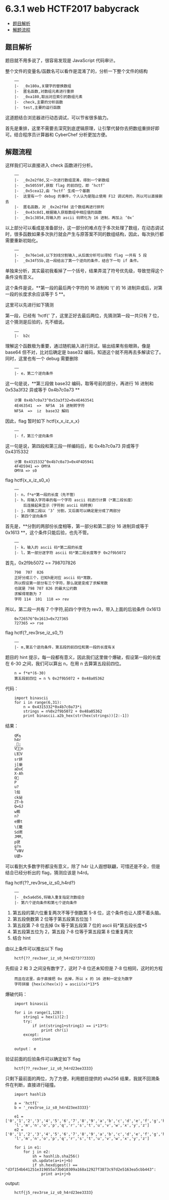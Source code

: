 # 6.3.1 web HCTF2017 babycrack

- [题目解析](#题目解析)
- [解题流程](#解题流程)


## 题目解析

题目就不用多说了，很容易发现是 JavaScript 代码审计。

整个文件的变量名/函数名可以看作是混淆了的，分析一下整个文件的结构

```
    ——
	|-  _0x180a,关键字的替换数组
	|-  匿名函数,对数组元素进行重排
	|-  _0xa180,取出对应索引的数组元素
	|-  check,主要的分析函数
	|-  test,主要的运行函数
```

这道题结合浏览器进行动态调试，可以节省很多脑力。

首先是重排，这里不需要去深究到底逻辑原理，让引擎代替你去把数组重排好即可。结合程序员计算器和 CyberChef 分析更加方便。

## 解题流程

这样我们可以直接进入 check 函数进行分析。



```
	——
	|-  _0x2e2f8d,又一次进行数组混淆，得到一个新数组
	|-  _0x50559f,获取 flag 的前四位，即 ‘hctf’
	|-  _0x5cea12,由 ‘hctf’ 生成一个基数
	|-  这里有一个 debug 的事件，个人认为是阻止使用 F12 调试用的，所以可以直接删去
	|-  匿名函数，对 _0x2e2f8d 这个数组再进行排列
	|-  _0x43c8d1,根据输入获取数组中相应值的函数
	|-  _0x1c3854,将输入的 ascii 码转化为 16 进制，再加上 ‘0x’
```

以上部分可以看成是准备部分，这一部分的难点在于多次处理了数组，在动态调试时，很多函数如果多次执行就会产生与原答案不同的数组结构，因此，每次执行都需要重新初始化。

```
	——
	|-  _0x76e1e8,以下划线分割输入,从后面分析可以得知 flag 一共有 5 段
	|-  _0x34f55b,这一段给出了第一个逆向的条件，结合下一句 if 条件。
```

单独来分析，其实最初我看掉了一个括号，结果弄混了符号优先级，导致觉得这个条件没有意义。

这个条件是说，**第一段的最后两个字符的 16 进制和 ‘{’ 的 16 进制异或后，对第一段的长度求余应该等于 5 **。

这里可以先进行如下猜测

第一段，已经有 ‘hctf{’ 了，这里正好去最后两位，先猜测第一段一共只有 7 位，这个猜测是后验的，先不细说。

```	
	——
	|-  b2c
```

理解这个函数极为重要，通过随机输入进行测试，输出结果有些眼熟，像是 base64 但不对，比对后确定是 base32 编码，知道这个就不用再去多解读它了。同时，这里也有一个 debug 需要删除

```	
	——
	|- e，第二个逆向条件
```


这一句是说，**第三段做 base32 编码，取等号前的部分，再进行 16 进制和 0x53a3f32 异或等于 0x4b7c0a73 **

```
	计算 0x4b7c0a73^0x53a3f32=0x‭4E463541‬
	‭4E463541  =>  NF5A  16 进制转字符
	NF5A  =>  iz  base32 解码
```

因此，flag 暂时如下 hctf{x\_x\_iz\_x\_x}

```
	——
	|- f，第三个逆向条件
```

这一句是说，第四段和第三段一样编码后，和 0x4b7c0a73 异或等于 0x4315332

```
	计算 0x4315332^0x4b7c0a73=0x‭4F4D5941
	4F4D5941 => OMYA
	OMYA => s0
```

flag hctf{x\_x\_iz\_s0\_x}

```
	——
	|- n，f*e*第一段的长度（先不管）
	|- h，将输入字符串的每一个字符 ascii 码进行计算（*第二段长度）
		后连接起来显示（字符到 ascii 码转换）
	|- j，将第二段以 ‘3’ 分割，又后面可以确定是分成了两部分
	|- 第四个逆向条件
```

首先是，**分割的两部份长度相等，第一部分和第二部分 16 进制异或等于 0x1613 **，这个条件只能后验，也先不管。

```
	——
	|- k，输入的 ascii 码*第二段的长度
	|- l，第一部分逐字符 ascii 码*第二段长度等于 0x2f9b5072
```

首先，0x2f9b5072 == 798707826‬

```
	798  707  826
	正好分成三个，已知h是对应 ascii 码*常数，
	所以假设第一部分有三个字符，那么就是变成了求解常数
	也就是 798 707 826 的最大公约数
	求解得常数为 7
	字符 114  101  118 => rev
```

所以，第二段一共有 7 个字符,前四个字符为 rev3，带入上面的后验条件 0x1613

```
	0x726576^0x1613=0x‭727365
	727365 => rse
```

flag hctf{?\_rev3rse\_iz\_s0\_?}

```
	——
	|- m,第五个逆向条件，第五段的前四位和第一段的长度有关
```

题目的 hint 提示，每一段都有意义，因此我们这里做个爆破，假设第一段的长度在 6-30 之间，我们可以算出 n，在用 n 去算第五段前四位。

```
	n = f*e*(6-30)
	第五段前四位 = n % 0x2f9b5072 + 0x48a05362
```

代码：

```
	import binascii
	for i in range(6,31):
		n = 0x4315332*0x4b7c0a73*i
		strings = n%0x2f9b5072 + 0x48a05362
		print binascii.a2b_hex(str(hex(strings))[2:-1])
```

结果：

```
	qK┒
	h4r
	_;
	Vn
	L钔V
	sr姘
	j[瘶
	aDx€
	X-Ah
	O
	P
	u?
	l傡
	ck祕
	ZT~b
	Q=GJ
	w羆
	n?
	e掤t
	\{籠
	Sd凞
	JMM,
	p裦
	g?n
	^ⅧV
	U嬃>
```

可以看到大多数字符都没有意义，除了 h4r 让人遐想联翩，可惜还是不全，但是结合已经分析出的 flag，猜测应该是 h4rd。


flag hctf{??\_rev3rse\_iz\_s0\_h4rd?}

```
	——
	|- _0x5a6d56,将输入重复指定次数组合
	|- 第六个逆向条件和第七个逆向条件
```

1. 第五段的第六位重复两次不等于倒数第 5-8 位，这个条件也让人摸不着头脑。
2. 第五段倒数第 2 位等于第五段第五位加 1
3. 第五段第 7-8 位去掉 0x 等于第五段第 7 位的 ascii 码\*第五段长度\*5
4. 第五段第五位为 2，第五段 7-8 位等于第五段第 8 位重复两次
5. 结合 hint

由以上条件可以推出以下 flag

```
	hctf{??_rev3ser_iz_s0_h4rd2?3??3333}
```

先假设 2 和 3 之间没有数字了，这时 7-8 位还未知但是 7-8 位相同，这时的方程

```
	而且在这里，由于直接把 0x 去掉，所以 x 的 16 进制一定全为数字
	字符拼接 {hex(x)hex(x)} = ascii(x)*13*5
```

爆破代码：

```
	import binascii

	for i in range(1,128):
		string1 = hex(i)[2:]
		try:
			if int(string1+string1) == i*13*5:
				print chr(i)
		except:
			continue

	output： e
```

验证前面的后验条件可以确定如下 flag

```
	hctf{??_rev3ser_iz_s0_h4rd23ee3333}
```

只剩下最前面的两位，为了方便，利用题目提供的 sha256 结果，我就不回溯条件在判断，直接进行碰撞。

```
	import hashlib

	a = 'hctf{'  
	b = '_rev3rse_iz_s0_h4rd23ee3333}'

	e1 = ['0','1','2','3','4','5','6','7','8','9','a','b','c','d','e','f','g','h','i','j','k',
	'l','m','n','o','p','q','r','s','t','u','v','w','x','y','z']
	e2 = ['0','1','2','3','4','5','6','7','8','9','a','b','c','d','e','f','g','h','i','j','k',
	'l','m','n','o','p','q','r','s','t','u','v','w','x','y','z']

	for i in e1:
		for j in e2:
			sh = hashlib.sha256()
			sh.update(a+i+j+b)
			if sh.hexdigest() == "d3f154b641251e319855a73b010309a168a12927f3873c97d2e5163ea5cbb443":
				print a+i+j+b
```

output:

```
	hctf{j5_rev3rse_iz_s0_h4rd23ee3333}
```